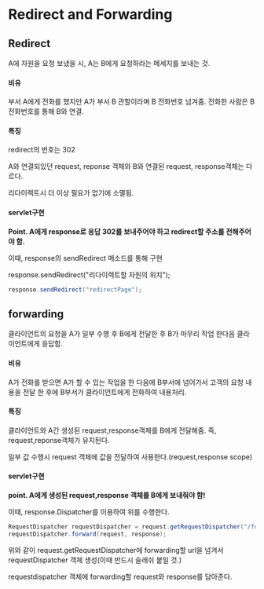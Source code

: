 # Redirect and Forwarding



## Redirect

A에 자원을 요청 보냈을 시, A는 B에게 요청하라는 메세지를 보내는 것.

#### 비유

부서 A에게 전화를 했지만 A가 부서 B 관할이라며 B 전화번호 넘겨줌. 전화한 사람은 B 전화번호를 통해 B와 연결.

#### 특징

redirect의 번호는 302

A와 연결되있던 request, reponse 객체와 B와 연결된 request, response객체는 다르다.

리다이렉트시 더 이상 필요가 없기에 소멸됨.

#### servlet구현

**Point. A에게 response로 응답 302를 보내주어야 하고 redirect할 주소를 전해주어야 함.**

이때, response의 sendRedirect 메소드를 통해 구현

response.sendRedirect("리다이렉트할 자원의 위치");

```java
response.sendRedirect("redirectPage");
```







## forwarding

클라이언트의 요청을 A가 일부 수행 후 B에게 전달한 후 B가 마무리 작업 한다음 클라이언트에게 응답함.

#### 비유

A가 전화를 받으면 A가 할 수 있는 작업을 한 다음에 B부서에 넘어가서 고객의 요청 내용을 전달 한 후에 B부서가 클라이언트에게 전화하여 내용처리.

#### 특징

클라이언트와 A간 생성된 request,response객체를 B에게 전달해줌. 즉, request,reponse객체가 유지된다.

일부 값 수행시 request 객체에 값을 전달하여 사용한다.(request,response scope)



#### servlet구현

**point. A에게 생성된 request,response 객체를 B에게 보내줘야 함!**

이때,  response.Dispatcher를 이용하여 위를 수행한다.

```java
RequestDispatcher requestDispatcher = request.getRequestDispatcher("/forwardingTest2");
requestDispatcher.forward(request, response);
```

위와 같이 request.getRequestDispatcher에 forwarding할 url을 넘겨서 requestDispatcher 객체 생성(이때 반드시 슬래쉬 붙일 것.)

requestdispatcher 객체에 forwarding할 request와 response를 담아준다.